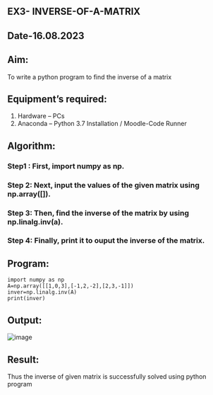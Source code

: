 ## EX3- INVERSE-OF-A-MATRIX
## Date-16.08.2023
## Aim:
To write a python program to find the inverse of a matrix
## Equipment’s required:
1. 	Hardware – PCs
2. 	Anaconda – Python 3.7 Installation / Moodle-Code Runner
## Algorithm:
### Step1 : First, import numpy as np.
### Step 2: Next, input the values of the given matrix using np.array([]).
### Step 3: Then, find the inverse of the matrix by using np.linalg.inv(a).
### Step 4: Finally, print it to ouput the inverse of the matrix.

## Program:
```
import numpy as np
A=np.array([[1,0,3],[-1,2,-2],[2,3,-1]])
inver=np.linalg.inv(A)
print(inver)
```
## Output:
![image](https://github.com/Kishorekumar22060/INVERSE-OF-A-MATRIX/assets/141472136/f65c84d7-f6cd-4a79-a1eb-723727d9bcae)

## Result:
Thus the inverse of given matrix is successfully solved using python program

